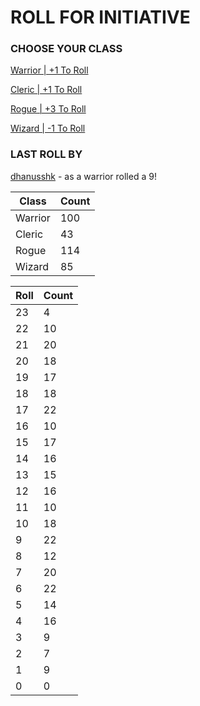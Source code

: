 # ROLL FOR INITIATIVE
### CHOOSE YOUR CLASS

[Warrior | +1 To Roll](https://github.com/benjaminsampica/benjaminsampica/issues/new?title=roll%7Cwarrior&body=Just+click+%27Submit+new+issue%27.)

[Cleric | +1 To Roll](https://github.com/benjaminsampica/benjaminsampica/issues/new?title=roll%7Ccleric&body=Just+click+%27Submit+new+issue%27.)

[Rogue | +3 To Roll](https://github.com/benjaminsampica/benjaminsampica/issues/new?title=roll%7Crogue&body=Just+click+%27Submit+new+issue%27.)

[Wizard | -1 To Roll](https://github.com/benjaminsampica/benjaminsampica/issues/new?title=roll%7Cwizard&body=Just+click+%27Submit+new+issue%27.)
### LAST ROLL BY
[dhanusshk](https://www.github.com/dhanusshk) - as a warrior rolled a 9!

|Class|Count|
|-|-|
|Warrior|100|
|Cleric|43|
|Rogue|114|
|Wizard|85|

|Roll|Count|
|-|-|
|23|4
|22|10
|21|20
|20|18
|19|17
|18|18
|17|22
|16|10
|15|17
|14|16
|13|15
|12|16
|11|10
|10|18
|9|22
|8|12
|7|20
|6|22
|5|14
|4|16
|3|9
|2|7
|1|9
|0|0
